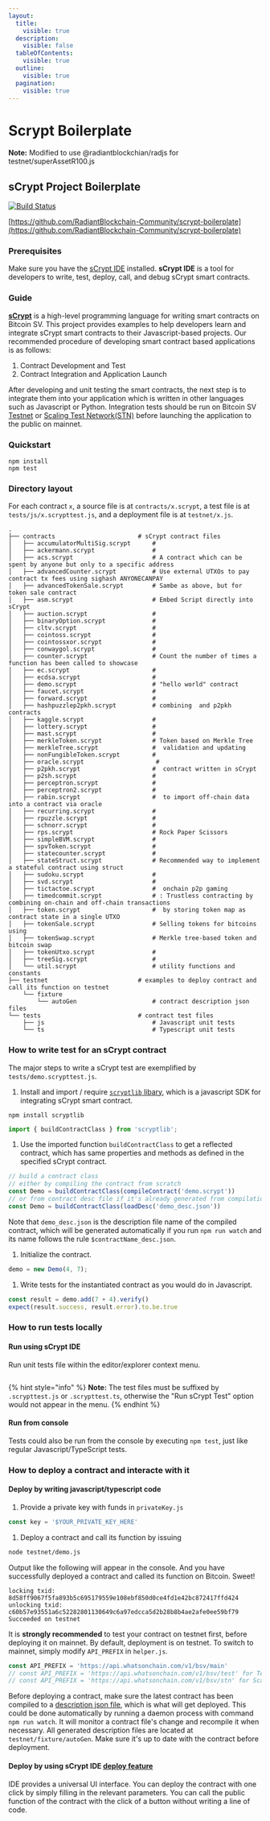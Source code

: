 ```yaml
---
layout:
  title:
    visible: true
  description:
    visible: false
  tableOfContents:
    visible: true
  outline:
    visible: true
  pagination:
    visible: true
---
```


# Scrypt Boilerplate

**Note:** Modified to use @radiantblockchian/radjs for testnet/superAssetR100.js

## sCrypt Project Boilerplate <a href="#scrypt-project-boilerplate" id="scrypt-project-boilerplate"></a>

[![Build Status](https://travis-ci.com/sCrypt-Inc/boilerplate.svg?branch=master)](https://travis-ci.com/sCrypt-Inc/boilerplate)

[https://github.com/RadiantBlockchain-Community/scrypt-boilerplate](https://github.com/RadiantBlockchain-Community/scrypt-boilerplate)

### Prerequisites <a href="#prerequisites" id="prerequisites"></a>

Make sure you have the [sCrypt IDE](https://scrypt-ide.readthedocs.io/en/latest/index.html) installed. **sCrypt IDE** is a tool for developers to write, test, deploy, call, and debug sCrypt smart contracts.

### Guide <a href="#guide" id="guide"></a>

[**sCrypt**](https://scryptdoc.readthedocs.io/) is a high-level programming language for writing smart contracts on Bitcoin SV. This project provides examples to help developers learn and integrate sCrypt smart contracts to their Javascript-based projects. Our recommended procedure of developing smart contract based applications is as follows:

1. Contract Development and Test
2. Contract Integration and Application Launch

After developing and unit testing the smart contracts, the next step is to integrate them into your application which is written in other languages such as Javascript or Python. Integration tests should be run on Bitcoin SV [Testnet](https://test.whatsonchain.com/) or [Scaling Test Network(STN)](https://bitcoinscaling.io/) before launching the application to the public on mainnet.

### Quickstart <a href="#quickstart" id="quickstart"></a>

```
npm install
npm test
```

### Directory layout <a href="#directory-layout" id="directory-layout"></a>

For each contract `x`, a source file is at `contracts/x.scrypt`, a test file is at `tests/js/x.scrypttest.js`, and a deployment file is at `testnet/x.js`.

```
.
├── contracts                       # sCrypt contract files
│   ├── accumulatorMultiSig.scrypt      # 
│   ├── ackermann.scrypt                # 
│   ├── acs.scrypt                      # A contract which can be spent by anyone but only to a specific address
│   ├── advancedCounter.scrypt          # Use external UTXOs to pay  contract tx fees using sighash ANYONECANPAY
│   ├── advancedTokenSale.scrypt        # Sambe as above, but for token sale contract
│   ├── asm.scrypt                      # Embed Script directly into sCrypt 
│   ├── auction.scrypt                  # 
│   ├── binaryOption.scrypt             # 
│   ├── cltv.scrypt                     # 
│   ├── cointoss.scrypt                 # 
│   ├── cointossxor.scrypt              # 
│   ├── conwaygol.scrypt                # 
│   ├── counter.scrypt                  # Count the number of times a function has been called to showcase 
│   ├── ec.scrypt                       # 
│   ├── ecdsa.scrypt                    # 
│   ├── demo.scrypt                     # "hello world" contract
│   ├── faucet.scrypt                   # 
│   ├── forward.scrypt                  # 
│   ├── hashpuzzlep2pkh.scrypt          # combining  and p2pkh contracts
│   ├── kaggle.scrypt                   # 
│   ├── lottery.scrypt                  # 
│   ├── mast.scrypt                     # 
│   ├── merkleToken.scrypt              # Token based on Merkle Tree
│   ├── merkleTree.scrypt               #  validation and updating
│   ├── nonFungibleToken.scrypt         # 
│   ├── oracle.scrypt                    # 
│   ├── p2pkh.scrypt                    #  contract written in sCrypt
│   ├── p2sh.scrypt                     # 
│   ├── perceptron.scrypt               # 
│   ├── perceptron2.scrypt              # 
│   ├── rabin.scrypt                    #  to import off-chain data into a contract via oracle
│   ├── recurring.scrypt                # 
│   ├── rpuzzle.scrypt                  # 
│   ├── schnorr.scrypt                  # 
│   ├── rps.scrypt                      # Rock Paper Scissors
│   ├── simpleBVM.scrypt                # 
│   ├── spvToken.scrypt                 # 
│   ├── statecounter.scrypt             # 
│   ├── stateStruct.scrypt              # Recommended way to implement a stateful contract using struct
│   ├── sudoku.scrypt                   # 
│   ├── svd.scrypt                      # 
│   ├── tictactoe.scrypt                #  onchain p2p gaming
│   ├── timedcommit.scrypt              # : Trustless contracting by combining on-chain and off-chain transactions
│   ├── token.scrypt                    #  by storing token map as contract state in a single UTXO
│   ├── tokenSale.scrypt                # Selling tokens for bitcoins using 
│   ├── tokenSwap.scrypt                # Merkle tree-based token and bitcoin swap 
│   ├── tokenUtxo.scrypt                # 
│   ├── treeSig.scrypt                  # 
│   └── util.scrypt                     # utility functions and constants
├── testnet                         # examples to deploy contract and call its function on testnet
    └── fixture
        └── autoGen                     # contract description json files
└── tests                           # contract test files
    ├── js                              # Javascript unit tests
    └── ts                              # Typescript unit tests
```

### How to write test for an sCrypt contract <a href="#how-to-write-test-for-an-scrypt-contract" id="how-to-write-test-for-an-scrypt-contract"></a>

The major steps to write a sCrypt test are exemplified by `tests/demo.scrypttest.js`.

1. Install and import / require [`scryptlib` libary](https://github.com/sCrypt-Inc/scryptlib), which is a javascript SDK for integrating sCrypt smart contract.

```
npm install scryptlib
```

```javascript
import { buildContractClass } from 'scryptlib';
```

1. Use the imported function `buildContractClass` to get a reflected contract, which has same properties and methods as defined in the specified sCrypt contract.

```javascript
// build a contract class
// either by compiling the contract from scratch
const Demo = buildContractClass(compileContract('demo.scrypt'))
// or from contract desc file if it's already generated from compilation
const Demo = buildContractClass(loadDesc('demo_desc.json'))
```

Note that `demo_desc.json` is the description file name of the compiled contract, which will be generated automatically if you run `npm run watch` and its name follows the rule `$contractName_desc.json`.

1. Initialize the contract.

```javascript
demo = new Demo(4, 7);
```

1. Write tests for the instantiated contract as you would do in Javascript.

```javascript
const result = demo.add(7 + 4).verify()
expect(result.success, result.error).to.be.true
```

### How to run tests locally <a href="#how-to-run-tests-locally" id="how-to-run-tests-locally"></a>

#### Run using **sCrypt IDE** <a href="#run-using-scrypt-ide" id="run-using-scrypt-ide"></a>

Run unit tests file within the editor/explorer context menu.

<figure><img src="../.gitbook/assets/run_testting.gif" alt=""><figcaption></figcaption></figure>

{% hint style="info" %}
**Note:** The test files must be suffixed by `.scrypttest.js` or `.scrypttest.ts`, otherwise the "Run sCrypt Test" option would not appear in the menu.
{% endhint %}

#### Run from console <a href="#run-from-console" id="run-from-console"></a>

Tests could also be run from the console by executing `npm test`, just like regular Javascript/TypeScript tests.

### How to deploy a contract and interacte with it <a href="#how-to-deploy-a-contract-and-interacte-with-it" id="how-to-deploy-a-contract-and-interacte-with-it"></a>

#### Deploy by writing javascript/typescript code <a href="#deploy-by-writing-javascripttypescript-code" id="deploy-by-writing-javascripttypescript-code"></a>

1. Provide a private key with funds in `privateKey.js`

```javascript
const key = '$YOUR_PRIVATE_KEY_HERE'
```

1. Deploy a contract and call its function by issuing

```bash
node testnet/demo.js
```

Output like the following will appear in the console. And you have successfully deployed a contract and called its function on Bitcoin. Sweet!

```
locking txid:      8d58ff9067f5fa893b5c695179559e108ebf850d0ce4fd1e42bc872417ffd424
unlocking txid:    c60b57e93551a6c52282801130649c6a97edcca5d2b28b8b4ae2afe0ee59bf79
Succeeded on testnet
```

It is **strongly recommended** to test your contract on testnet first, before deploying it on mainnet. By default, deployment is on testnet. To switch to mainnet, simply modify `API_PREFIX` in `helper.js`.

```javascript
const API_PREFIX = 'https://api.whatsonchain.com/v1/bsv/main'
// const API_PREFIX = 'https://api.whatsonchain.com/v1/bsv/test' for Testnet
// const API_PREFIX = 'https://api.whatsonchain.com/v1/bsv/stn' for Scaling Test Net
```

Before deploying a contract, make sure the latest contract has been compiled to a [description json file](https://github.com/scrypt-sv/scryptlib#contract-description-file), which is what will get deployed. This could be done automatically by running a daemon process with command `npm run watch`. It will monitor a contract file's change and recompile it when necessary. All generated description files are located at `testnet/fixture/autoGen`. Make sure it's up to date with the contract before deployment.

#### Deploy by using **sCrypt IDE** [deploy feature](https://scrypt-ide.readthedocs.io/en/latest/deploy.html) <a href="#deploy-by-using-scrypt-ide-deploy-feature" id="deploy-by-using-scrypt-ide-deploy-feature"></a>

IDE provides a universal UI interface. You can deploy the contract with one click by simply filling in the relevant parameters. You can call the public function of the contract with the click of a button without writing a line of code.

<figure><img src="../.gitbook/assets/deploy_demo.gif" alt=""><figcaption></figcaption></figure>
